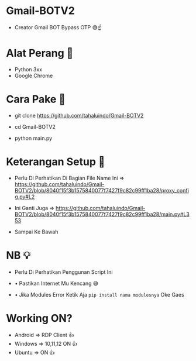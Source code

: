 # Gmail-BOTV2

- Creator Gmail BOT Bypass OTP 😅☝️

# Alat Perang 🚀

- Python 3xx
- Google Chrome

# Cara Pake 🎨

- git clone https://github.com/tahaluindo/Gmail-BOTV2

- cd Gmail-BOTV2

- python main.py

# Keterangan Setup 🤖

- Perlu Di Perhatikan Di Bagian File Name Ini => https://github.com/tahaluindo/Gmail-BOTV2/blob/8040f15f3b1575840077f7427f9c82c99ff1ba28/proxy_config.py#L2

- Ini Ganti Juga => https://github.com/tahaluindo/Gmail-BOTV2/blob/8040f15f3b1575840077f7427f9c82c99ff1ba28/main.py#L353

- Sampai Ke Bawah 

# NB 💡

- Perlu Di Perhatikan Penggunan Script Ini

-  • Pastikan Internet Mu Kencang 😅
-  • Jika Modules Error Ketik Aja `pip install nama modulesnya` Oke Gaes

# Working ON?

- Android => RDP Client 👍
- Windows => 10,11,12 ON 👍
- Ubuntu => ON 👍
